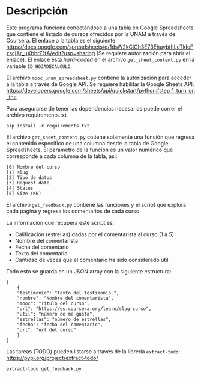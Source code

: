 # Descripción

Este programa funciona conectándose a una tabla en Google Spreadsheets que contiene el listado de cursos ofrecidos por la UNAM a través de Coursera. El enlace a la tabla es el siguiente: https://docs.google.com/spreadsheets/d/1dsW2kClGh3E73EhuybthLeTkIoFzscjAr_uXbbrZ1tA/edit?usp=sharing (Se requiere autorización para abrir el enlace). El enlace está *hard-coded* en el archivo `get_sheet_content.py` en la variable `ID_HOJADECALCULO`.

El archivo `mooc_unam_spreadsheet.py` contiene la autorización para acceder a la tabla a través de Google API. Se requiere habilitar la Google Sheets API: https://developers.google.com/sheets/api/quickstart/python#step_1_turn_on_the 

Para asegurarse de tener las dependencias necesarias puede correr el archivo requirements.txt

`pip install -r requirements.txt`

El archivo `get_sheet_content.py` cotiene solamente una función que regresa el contenido específico de una columna desde la tabla de Google Spreadsheets. El parámetro de la función es un valor numérico que corresponde a cada columna de la tabla, así:

    [0] Nombre del curso
    [1] slug
    [2] Tipo de datos
    [3] Request date
    [4] Status
    [5] Size (KB)

El archivo `get_feedback.py` contiene las funciones y el script que explora cada página y regresa los comentarios de cada curso.

La información que recupera este script es:

- Calificación (estrellas) dadas por el comentarista al curso (1 a 5)
- Nombre del comentarista
- Fecha del comentario
- Texto del comentario
- Cantidad de veces que el comentario ha sido considerado útil.

Todo esto se guarda en un JSON array con la siguiente estructura:

```
[
    {
    "testimonio": "Texto del testimonio.",
    "nombre": "Nombre del comentarista",
    "mooc": "Título del curso",
    "url": "https://es.coursera.org/learn/slug-curso",
    "util": "número de me gusta",
    "estrellas": "número de estrellas",
    "fecha": "fecha del comentario",
    "url": "url del curso"
    }
]
```

Las tareas (TODO) pueden listarse a través de la librería `extract-todo`: https://pypi.org/project/extract-todo/

`extract-todo get_feedback.py`